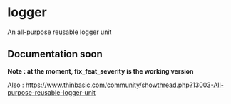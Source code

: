 # logger
An all-purpose reusable logger unit

## Documentation soon

**Note : at the moment, fix_feat_severity is the working version**

Also : https://www.thinbasic.com/community/showthread.php?13003-All-purpose-reusable-logger-unit
